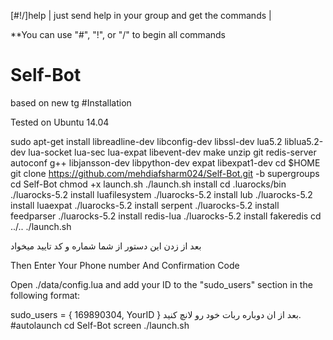 [#!/]help | just send help in your group and get the commands |

**You can use "#", "!", or "/" to begin all commands

# Self-Bot
based on new tg
#Installation

Tested on Ubuntu 14.04

sudo apt-get install libreadline-dev libconfig-dev libssl-dev lua5.2 liblua5.2-dev lua-socket lua-sec lua-expat libevent-dev make unzip git redis-server autoconf g++ libjansson-dev libpython-dev expat libexpat1-dev
cd $HOME
git clone https://github.com/mehdiafsharm024/Self-Bot.git -b supergroups
cd Self-Bot
chmod +x launch.sh
./launch.sh install
cd .luarocks/bin
./luarocks-5.2 install luafilesystem
./luarocks-5.2 install lub
./luarocks-5.2 install luaexpat
./luarocks-5.2 install serpent
./luarocks-5.2 install feedparser
./luarocks-5.2 install redis-lua
./luarocks-5.2 install fakeredis
cd ../..
./launch.sh 

 بعد از زدن این دستور از شما شماره و کد تایید میخواد
 
Then Enter Your Phone number And Confirmation Code

Open ./data/config.lua and add your ID to the "sudo_users" section in the following format:

  sudo_users = {
    169890304,
    YourID
  }
  بعد از ان دوباره ربات خود رو لانچ کنید.
  #autolaunch
  cd Self-Bot
  screen ./launch.sh
  

